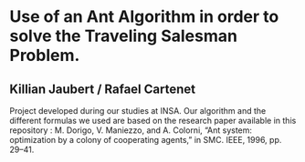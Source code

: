 # Use of an Ant Algorithm in order to solve the Traveling Salesman Problem.
## Killian Jaubert / Rafael Cartenet

Project developed during our studies at INSA.
Our algorithm and the different formulas we used are based on the research paper available in this repository :
M. Dorigo, V. Maniezzo, and A. Colorni, “Ant system: optimization by a colony of cooperating agents,” in SMC.
IEEE, 1996, pp. 29–41.

